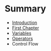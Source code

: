 # Summary

* [Introduction](README.md)
* [First Chapter](chapter1.md)
* [Variables](chapter2.md)
* [Operators](chapter3.md)
* Control Flow

